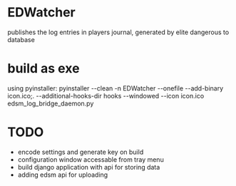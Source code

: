 # EDWatcher
publishes the log entries in players journal, generated by elite dangerous to database

# build as exe
using pyinstaller:
pyinstaller --clean -n EDWatcher --onefile --add-binary icon.ico;. --additional-hooks-dir hooks --windowed --icon icon.ico edsm_log_bridge_daemon.py

# TODO
- encode settings and generate key on build
- configuration window accessable from tray menu
- build django application with api for storing data
- adding edsm api for uploading